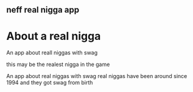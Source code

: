 neff real nigga app
----


# About a real nigga
An app about reall niggas with swag
 
this may be the realest nigga in the game

An app about real niggas with swag
real niggas have been around since 1994 and they got swag from birth 

